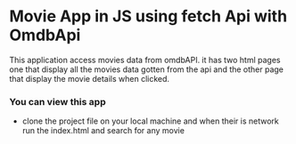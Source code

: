 # Movie App in JS using fetch Api with OmdbApi

This application access movies data from omdbAPI.
it has two html pages one that display all the movies data gotten from the api
and the other page that display the movie details when clicked.

### You can view this app 

* clone the project file on your local machine and when their is network
run the index.html and search for any movie



